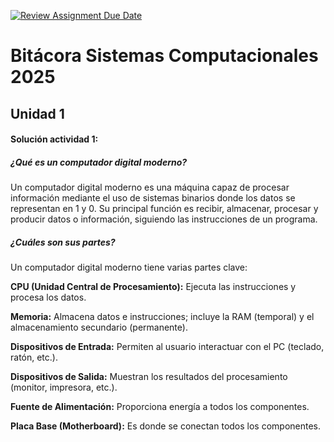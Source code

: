 [![Review Assignment Due Date](https://classroom.github.com/assets/deadline-readme-button-22041afd0340ce965d47ae6ef1cefeee28c7c493a6346c4f15d667ab976d596c.svg)](https://classroom.github.com/a/RnJlnlSe)
# Bitácora Sistemas Computacionales 2025

## Unidad 1

#### Solución actividad 1:

##### ¿Qué es un computador digital moderno?

Un computador digital moderno es una máquina capaz de procesar información mediante el uso de sistemas binarios donde los datos se representan en 1 y 0. Su principal función es recibir, almacenar, procesar y producir datos o información, siguiendo las instrucciones de un programa.

##### ¿Cuáles son sus partes?

Un computador digital moderno tiene varias partes clave:

**CPU (Unidad Central de Procesamiento):** Ejecuta las instrucciones y procesa los datos.

**Memoria:** Almacena datos e instrucciones; incluye la RAM (temporal) y el almacenamiento secundario (permanente).

**Dispositivos de Entrada:** Permiten al usuario interactuar con el PC (teclado, ratón, etc.).

**Dispositivos de Salida:** Muestran los resultados del procesamiento (monitor, impresora, etc.).

**Fuente de Alimentación:** Proporciona energía a todos los componentes.

**Placa Base (Motherboard):** Es donde se conectan todos los componentes.